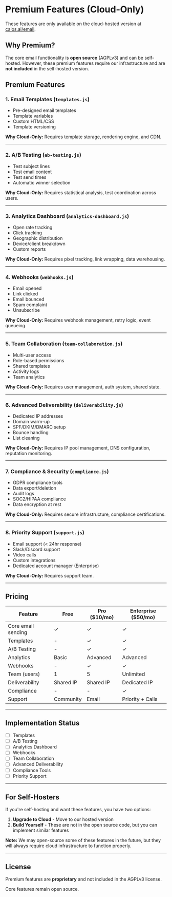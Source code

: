 # Premium Features (Cloud-Only)

These features are only available on the cloud-hosted version at [calos.ai/email](https://calos.ai/email).

## Why Premium?

The core email functionality is **open source** (AGPLv3) and can be self-hosted. However, these premium features require our infrastructure and are **not included** in the self-hosted version.

## Premium Features

### 1. **Email Templates** (`templates.js`)
- Pre-designed email templates
- Template variables
- Custom HTML/CSS
- Template versioning

**Why Cloud-Only:** Requires template storage, rendering engine, and CDN.

---

### 2. **A/B Testing** (`ab-testing.js`)
- Test subject lines
- Test email content
- Test send times
- Automatic winner selection

**Why Cloud-Only:** Requires statistical analysis, test coordination across users.

---

### 3. **Analytics Dashboard** (`analytics-dashboard.js`)
- Open rate tracking
- Click tracking
- Geographic distribution
- Device/client breakdown
- Custom reports

**Why Cloud-Only:** Requires pixel tracking, link wrapping, data warehousing.

---

### 4. **Webhooks** (`webhooks.js`)
- Email opened
- Link clicked
- Email bounced
- Spam complaint
- Unsubscribe

**Why Cloud-Only:** Requires webhook management, retry logic, event queueing.

---

### 5. **Team Collaboration** (`team-collaboration.js`)
- Multi-user access
- Role-based permissions
- Shared templates
- Activity logs
- Team analytics

**Why Cloud-Only:** Requires user management, auth system, shared state.

---

### 6. **Advanced Deliverability** (`deliverability.js`)
- Dedicated IP addresses
- Domain warm-up
- SPF/DKIM/DMARC setup
- Bounce handling
- List cleaning

**Why Cloud-Only:** Requires IP pool management, DNS configuration, reputation monitoring.

---

### 7. **Compliance & Security** (`compliance.js`)
- GDPR compliance tools
- Data export/deletion
- Audit logs
- SOC2/HIPAA compliance
- Data encryption at rest

**Why Cloud-Only:** Requires secure infrastructure, compliance certifications.

---

### 8. **Priority Support** (`support.js`)
- Email support (< 24hr response)
- Slack/Discord support
- Video calls
- Custom integrations
- Dedicated account manager (Enterprise)

**Why Cloud-Only:** Requires support team.

---

## Pricing

| Feature | Free | Pro ($10/mo) | Enterprise ($50/mo) |
|---------|------|--------------|---------------------|
| Core email sending | ✓ | ✓ | ✓ |
| Templates | - | ✓ | ✓ |
| A/B Testing | - | ✓ | ✓ |
| Analytics | Basic | Advanced | Advanced |
| Webhooks | - | ✓ | ✓ |
| Team (users) | 1 | 5 | Unlimited |
| Deliverability | Shared IP | Shared IP | Dedicated IP |
| Compliance | - | - | ✓ |
| Support | Community | Email | Priority + Calls |

---

## Implementation Status

- [ ] Templates
- [ ] A/B Testing
- [ ] Analytics Dashboard
- [ ] Webhooks
- [ ] Team Collaboration
- [ ] Advanced Deliverability
- [ ] Compliance Tools
- [ ] Priority Support

---

## For Self-Hosters

If you're self-hosting and want these features, you have two options:

1. **Upgrade to Cloud** - Move to our hosted version
2. **Build Yourself** - These are not in the open source code, but you can implement similar features

**Note:** We may open-source some of these features in the future, but they will always require cloud infrastructure to function properly.

---

## License

Premium features are **proprietary** and not included in the AGPLv3 license.

Core features remain open source.
